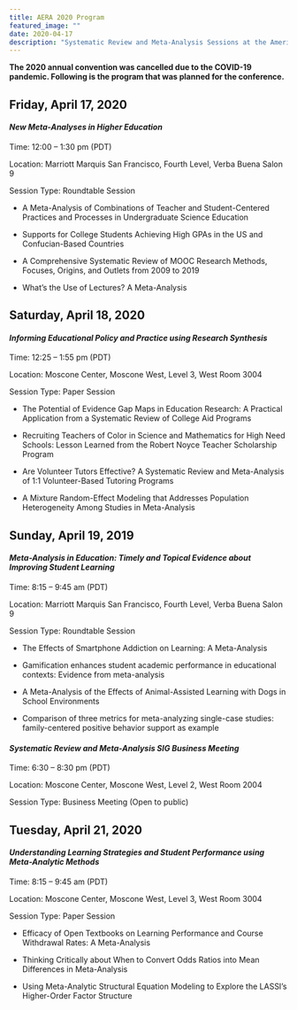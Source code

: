 ```yaml
---
title: AERA 2020 Program
featured_image: ""
date: 2020-04-17
description: "Systematic Review and Meta-Analysis Sessions at the American Education Research Association Conference 2020"
---
```


__The 2020 annual convention was cancelled due to the COVID-19 pandemic. Following is the program that was planned for the conference.__

## Friday, April 17, 2020

#### _New Meta-Analyses in Higher Education_

Time: 12:00 – 1:30 pm (PDT)

Location: Marriott Marquis San Francisco, Fourth Level, Verba Buena Salon 9

Session Type: Roundtable Session

-	A Meta-Analysis of Combinations of Teacher and Student-Centered  Practices and Processes in Undergraduate Science Education

-	Supports for College Students Achieving High GPAs in  the US and Confucian-Based Countries

-	A Comprehensive Systematic Review of MOOC Research Methods, Focuses, Origins, and Outlets from 2009 to 2019

-	What’s the Use of Lectures? A Meta-Analysis

## Saturday, April 18, 2020

#### _Informing Educational Policy and Practice using Research Synthesis_

Time: 12:25 – 1:55 pm (PDT)

Location: Moscone Center, Moscone West, Level 3, West Room 3004

Session Type: Paper Session 

-	The Potential of Evidence Gap Maps in Education Research: A Practical Application from a Systematic Review of College Aid Programs

-	Recruiting Teachers of Color in Science and Mathematics for High Need Schools:  Lesson Learned from the Robert Noyce Teacher Scholarship Program

-	Are Volunteer Tutors Effective? A Systematic Review and Meta-Analysis of 1:1 Volunteer-Based Tutoring Programs

-	A Mixture Random-Effect Modeling that Addresses Population Heterogeneity Among Studies in Meta-Analysis

## Sunday, April 19, 2019

#### _Meta-Analysis in Education: Timely and Topical Evidence about Improving Student Learning_

Time: 8:15 – 9:45 am (PDT)

Location: Marriott Marquis San Francisco, Fourth Level, Verba Buena Salon 9

Session Type: Roundtable Session 

-	The Effects of Smartphone Addiction on Learning: A Meta-Analysis

-	Gamification enhances student academic performance in educational contexts: Evidence from meta-analysis

-	A Meta-Analysis of the Effects of Animal-Assisted Learning with Dogs in School Environments

-	Comparison of three metrics for meta-analyzing single-case studies: family-centered positive behavior support as example

#### _Systematic Review and Meta-Analysis SIG Business Meeting_

Time: 6:30 – 8:30 pm (PDT)

Location: Moscone Center, Moscone West, Level 2, West Room 2004

Session Type: Business Meeting (Open to public)

## Tuesday, April 21, 2020

#### _Understanding Learning Strategies and Student Performance using Meta-Analytic Methods_

Time: 8:15 – 9:45 am (PDT)

Location: Moscone Center, Moscone West, Level 3, West Room 3004

Session Type: Paper Session

-	Efficacy of Open Textbooks on Learning Performance and Course Withdrawal Rates: A Meta-Analysis

-	Thinking Critically about When to Convert Odds Ratios into Mean Differences in Meta-Analysis

-	Using Meta-Analytic Structural Equation Modeling to Explore the LASSI’s Higher-Order Factor Structure
